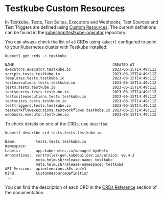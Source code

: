 # Testkube Custom Resources

In Testkube, Tests, Test Suites, Executors and Webhooks, Test Sources and Test Triggers are defined using [Custom Resources](https://kubernetes.io/docs/concepts/extend-kubernetes/api-extension/custom-resources/). The current definitions can be found in the [kubeshop/testkube-operator](https://github.com/kubeshop/testkube-operator/tree/main/config/crd) repository.

You can always check the list of all CRDs using `kubectl` configured to point to your Kubernetes cluster with Testkube installed:

```sh
kubectl get crds -n testkube
```

```sh title="Expected output:"
NAME                                             CREATED AT
executors.executor.testkube.io                   2023-06-15T14:49:11Z
scripts.tests.testkube.io                        2023-06-15T14:49:11Z
templates.tests.testkube.io                      2023-06-15T14:49:11Z
testexecutions.tests.testkube.io                 2023-06-15T14:49:11Z
tests.tests.testkube.io                          2023-06-15T14:49:11Z
testsources.tests.testkube.io                    2023-06-15T14:49:11Z
testsuiteexecutions.tests.testkube.io            2023-06-15T14:49:11Z
testsuites.tests.testkube.io                     2023-06-15T14:49:11Z
testtriggers.tests.testkube.io                   2023-06-15T14:49:11Z
testworkflowexecutions.testworkflows.testkube.io 2023-06-15T14:49:11Z
webhooks.executor.testkube.io                    2023-06-15T14:49:11Z
```

To check details on one of the CRDs, use `describe`:

```sh
kubectl describe crd tests.tests.testkube.io
```

```sh title="Expected output:"
Name:         tests.tests.testkube.io
Namespace:
Labels:       app.kubernetes.io/managed-by=Helm
Annotations:  controller-gen.kubebuilder.io/version: v0.4.1
              meta.helm.sh/release-name: testkube
              meta.helm.sh/release-namespace: testkube
API Version:  apiextensions.k8s.io/v1
Kind:         CustomResourceDefinition
...
```

You can find the description of each CRD in the [CRDs Reference](./crds-reference.md) section of the documentation.
